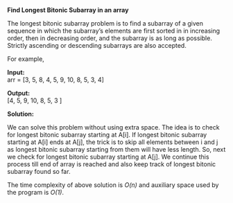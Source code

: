**Find Longest Bitonic Subarray in an array**

The longest bitonic subarray problem is to find a subarray of a given sequence in which the subarray’s elements are first sorted in in increasing order, then in decreasing order, and the subarray is as long as possible. Strictly ascending or descending subarrays are also accepted.


For example,

**Input:**  
arr = [3, 5, 8, 4, 5, 9, 10, 8, 5, 3, 4]  

**Output:**  
[4, 5, 9, 10, 8, 5, 3 ]

**Solution:** 

We can solve this problem without using extra space. The idea is to check for longest bitonic subarray starting at A[i]. If longest bitonic subarray starting at A[i] ends at A[j], the trick is to skip all elements between i and j as longest bitonic subarray starting from them will have less length. So, next we check for longest bitonic subarray starting at A[j]. We continue this process till end of array is reached and also keep track of longest bitonic subarray found so far.

The time complexity of above solution is _O(n)_ and auxiliary space used by the program is _O(1)_.